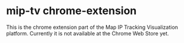 # mip-tv chrome-extension

This is the chrome extension part of the Map IP Tracking Visualization platform.
Currently it is not available at the Chrome Web Store yet.
